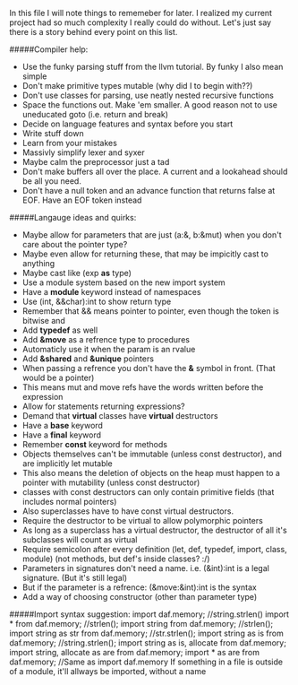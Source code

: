 In this file I will note things to rememeber for later. I realized my current project had so much complexity I really could do without.
Let's just say there is a story behind every point on this list.

#####Compiler help:
- Use the funky parsing stuff from the llvm tutorial. By funky I also mean simple
- Don't make primitive types mutable (why did I to begin with??)
- Don't use classes for parsing, use neatly nested recursive functions
- Space the functions out. Make 'em smaller. A good reason not to use uneducated goto (i.e. return and break)
- Decide on language features and syntax before you start
- Write stuff down
- Learn from your mistakes
- Massivly simplify lexer and syxer
- Maybe calm the preprocessor just a tad
- Don't make buffers all over the place. A current and a lookahead should be all you need.
- Don't have a null token and an advance function that returns false at EOF. Have an EOF token instead

#####Langauge ideas and quirks:
- Maybe allow for parameters that are just (a:&, b:&mut) when you don't care about the pointer type?
 - Maybe even allow for returning these, that may be impicitly cast to anything
- Maybe cast like (exp **as** type)
- Use a module system based on the new import system
 - Have a **module** keyword instead of namespaces
- Use (int, &&char):int to show return type
- Remember that && means pointer to pointer, even though the token is bitwise and
- Add **typedef** as well
- Add **&move** as a refrence type to procedures
 - Automaticly use it when the param is an rvalue
- Add **&shared** and **&unique** pointers
- When passing a refrence you don't have the **&** symbol in front. (That would be a pointer)
 - This means mut and move refs have the words written before the expression
- Allow for statements returning expressions?
- Demand that **virtual** classes have **virtual** destructors
- Have a **base** keyword
- Have a **final** keyword
- Remember **const** keyword for methods
- Objects themselves can't be immutable (unless const destructor), and are implicitly let mutable
 - This also means the deletion of objects on the heap must happen to a pointer with mutability (unless const destructor)
  - classes with const destructors can only contain primitive fields (that includes normal pointers)
   - Also superclasses have to have const virtual destructors. 
- Require the destructor to be virtual to allow polymorphic pointers
 - As long as a superclass has a virtual destructor, the destructor of all it's subclasses will count as virtual
- Require semicolon after every definition (let, def, typedef, import, class, module) (not methods, but def's inside classes? :/)
- Parameters in signatures don't need a name. i.e. (&int):int is a legal signature. (But it's still legal)
 - But if the parameter is a refrence: (&move:&int):int is the syntax
- Add a way of choosing constructor (other than parameter type)

#####Import syntax suggestion:
import daf.memory; //string.strlen()
import * from daf.memory; //strlen();
import string from daf.memory; //strlen();
import string as str from daf.memory; //str.strlen();
import string as is from daf.memory; //string.strlen();
import string as is, allocate from daf.memory;
import string, allocate as are from daf.memory;
import * as are from daf.memory; //Same as import daf.memory
If something in a file is outside of a module, it'll allways be imported, without a name

